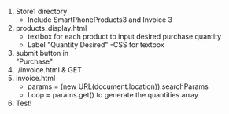 1. Store1 directory
    - Include SmartPhoneProducts3 and Invoice 3
2. products_display.html
    - textbox for each product to input desired purchase quantity
    - Label "Quantity Desired" 
    -CSS for textbox
3. submit button in <footer> "Purchase"
4. <body> ./invoice.html & GET
5. invoice.html
    - params = (new URL(document.location)).searchParams
    - Loop = params.get() to generate the quantities array
6. Test!